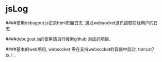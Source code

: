# jsLog


####使用debugout.js记录html页面日志, 通过websocket通讯提取在线用户的日志

####debugout.js的使用请自行搜索github 对应的项目.

####基本的web项目, websocket 需在支持websocket的容器中启动, tomcat7 以上.


  
